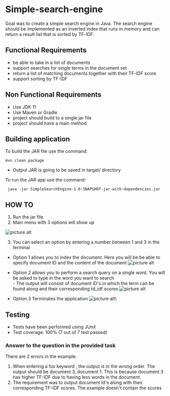     
# Simple-search-engine

Goal was to create a simple search engine in Java. The search engine should be implemented
as an inverted index that runs in memory and can return a result
list that is sorted by TF-IDF.

## Functional Requirements

 * be able to take in a list of documents
 * support searches for single terms in the document set
 * return a list of matching documents together with their TF-IDF score
 * support sorting by TF-IDF

## Non Functional Requirements 

* Use JDK 11
* Use Maven or Gradle
* project should build to a single jar file
* project should have a main method

## Building application 

To build the JAR file use the command:
```
mvn clean package
```
- Output JAR is going to be saved in target/ directory

To run the JAR app  use the command:

``` java -jar SimpleSearchEngine-1.0-SNAPSHOT-jar-with-dependencies.jar```

## HOW TO 

1. Run the jar file
2. Main menu with 3 options will show up

![picture alt](https://github.com/PawelRozniecki/Simple-Search-Engine/blob/main/images/menuScreen.png)

3. You can select an option by entering a number  between 1 and 3 in the terminal
* Option 1 allows you to index the document. Here you will be be able to specify document ID and the content of the document
![picture alt](https://github.com/PawelRozniecki/Simple-Search-Engine/blob/main/images/indexingScreen.png)
- Option 2 allows you to perform a search query on a single word. You will be asked to type in the word you want to search  
      - The output will consist of document ID's in which the term can be found along and their corresponding td_idf scores
 ![picture alt](https://github.com/PawelRozniecki/Simple-Search-Engine/blob/main/images/searchingScreen.png)
* Option 3 Terminates the application 
 ![picture alt](https://github.com/PawelRozniecki/Simple-Search-Engine/blob/main/images/Exiting.png)\
 
 
 ## Testing
 
- Tests have been performed using JUnit
- Test coverage: 100% (7 out of 7 test passed)
 
 ### Answer to the question in the provided task
 
 There are 2 errors in the example:
 1. When entering a fox keyword , the output is in the wrong order. The output should be document 3, document 1. This is because document 3 has higher TF-IDF due to having less words in the document.
 2. The requirement was to output document Id's along with their corresponding TF-IDF scores. The example doesn't contain the scores

   





  
